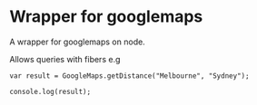 Wrapper for googlemaps
=======

A wrapper for googlemaps on node.

Allows queries with fibers e.g

```
var result = GoogleMaps.getDistance("Melbourne", "Sydney");

console.log(result);
```